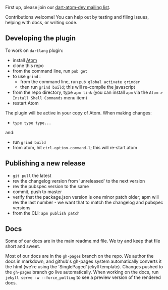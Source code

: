 First up, please join our [dart-atom-dev mailing list][list].

Contributions welcome! You can help out by testing and filing issues, helping
with docs, or writing code.

## Developing the plugin
To work on `dartlang` plugin:

- install [Atom](https://atom.io/)
- clone this repo
- from the command line, run `pub get`
- to use `grind` :
  - from the command line, run `pub global activate grinder`
  - then run `grind build`; this will re-compile the javascript
- from the repo directory, type `apm link` (you can install `apm` via the
  `Atom > Install Shell Commands` menu item)
- restart Atom

The plugin will be active in your copy of Atom. When making changes:

- `type type type...`

and:

- run `grind build`
- from atom, hit `ctrl-option-command-l`; this will re-start atom

## Publishing a new release

- `git pull` the latest
- rev the changelog version from 'unreleased' to the next version
- rev the pubspec version to the same
- commit, push to master
- verify that the package.json version is one minor patch older; apm will rev
  the last number - we want that to match the changelog and pubspec versions
- from the CLI: `apm publish patch`

## Docs

Some of our docs are in the main readme.md file. We try and keep that file short
and sweet.

Most of our docs are in the `gh-pages` branch on the repo. We author the docs in
markdown, and github's gh-pages system automatically converts it the html (we're
using the 'SinglePaged' jekyll template). Changes pushed to the `gh-pages`
branch go live automatically. When working on the docs, run `jekyll serve -w
--force_polling` to see a preview version of the rendered docs.

[list]: https://groups.google.com/forum/#!forum/dart-atom-dev
